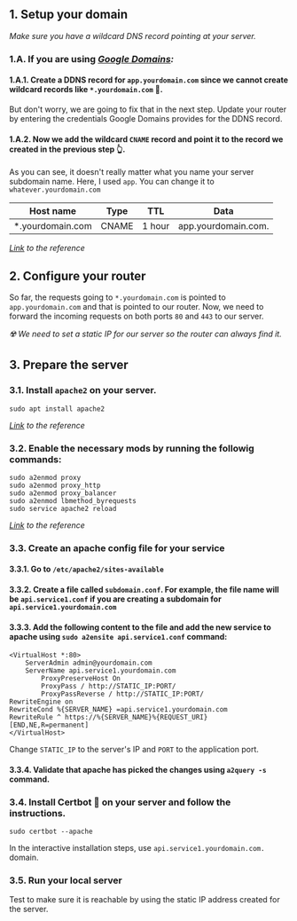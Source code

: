 ## 1. Setup your domain
*Make sure you have a wildcard DNS record pointing at your server.*

### 1.A. If you are using *[Google Domains](https://domains.google.com):*
#### 1.A.1. Create a DDNS record for `app.yourdomain.com` since we cannot create wildcard records like `*.yourdomain.com` :thinking:. 
But don't worry, we are going to fix that in the next step. Update your router by entering the credentials Google Domains provides for the DDNS record.

#### 1.A.2. Now we add the wildcard `CNAME` record and point it to the record we created in the previous step :point_up_2:. 
As you can see, it doesn't really matter what you name your server subdomain name. 
Here, I used `app`. You can change it to `whatever.yourdomain.com`

Host name | Type | TTL | Data
----------|------|-----|-----
*.yourdomain.com | CNAME | 1 hour | app.yourdomain.com.

*[Link](https://serverfault.com/questions/670066/google-dynamic-dns-wildcard-subdomains) to the reference*

## 2. Configure your router
So far, the requests going to `*.yourdomain.com` is pointed to `app.yourdomain.com` and that is pointed to our router.
Now, we need to forward the incoming requests on both ports `80` and `443` to our server. 

*:radioactive:	We need to set a static IP for our server so the router can always find it.*

## 3. Prepare the server
### 3.1. Install `apache2` on your server.

`sudo apt install apache2`

*[Link](https://ubuntu.com/tutorials/install-and-configure-apache#1-overview) to the reference*

### 3.2. Enable the necessary mods by running the followig commands:

```
sudo a2enmod proxy
sudo a2enmod proxy_http
sudo a2enmod proxy_balancer
sudo a2enmod lbmethod_byrequests
sudo service apache2 reload
```

*[Link](https://serverfault.com/questions/195611/how-do-i-redirect-subdomains-to-a-different-port-on-the-same-server) to the reference*

### 3.3. Create an apache config file for your service

#### 3.3.1. Go to `/etc/apache2/sites-available`

#### 3.3.2. Create a file called `subdomain.conf`. For example, the file name will be `api.service1.conf` if you are creating a subdomain for `api.service1.yourdomain.com`

#### 3.3.3. Add the following content to the file and add the new service to apache using `sudo a2ensite api.service1.conf` command:
```
<VirtualHost *:80>
	ServerAdmin admin@yourdomain.com
	ServerName api.service1.yourdomain.com
        ProxyPreserveHost On
        ProxyPass / http://STATIC_IP:PORT/
        ProxyPassReverse / http://STATIC_IP:PORT/
RewriteEngine on
RewriteCond %{SERVER_NAME} =api.service1.yourdomain.com
RewriteRule ^ https://%{SERVER_NAME}%{REQUEST_URI} [END,NE,R=permanent]
</VirtualHost>
```
Change `STATIC_IP` to the server's IP and `PORT` to the application port.

#### 3.3.4. Validate that apache has picked the changes using `a2query -s` command.

### 3.4. Install Certbot :robot: on your server and follow the instructions.

`sudo certbot --apache`

In the interactive installation steps, use `api.service1.yourdomain.com.` domain.

### 3.5. Run your local server
Test to make sure it is reachable by using the static IP address created for the server.
